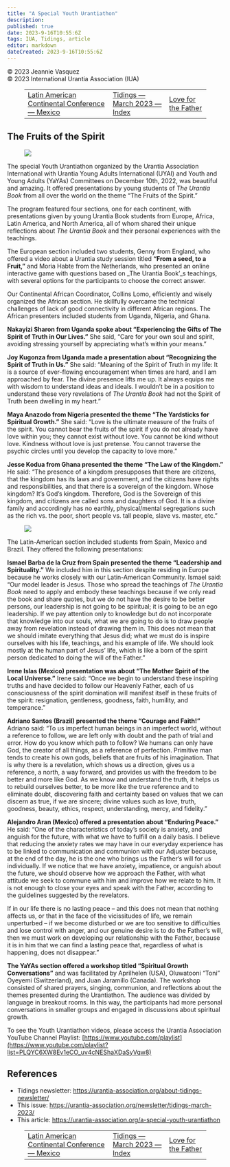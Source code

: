 ```yaml
---
title: "A Special Youth Urantiathon"
description: 
published: true
date: 2023-9-16T10:55:6Z
tags: IUA, Tidings, article
editor: markdown
dateCreated: 2023-9-16T10:55:6Z
---
```


<p class="v-card v-sheet theme--light gray lighten-3 px-2">© 2023 Jeannie Vasquez<br>© 2023 International Urantia Association (IUA)</p>
<figure class="table chapter-navigator">
  <table>
    <tbody>
      <tr>
        <td>
        <a href="/en/article/Antonio_Schefer/latin_american_continental_conference_mexico">
          <span class="mdi mdi-arrow-left-drop-circle"></span><span class="pl-2">Latin American Continental Conference — Mexico</span>
        </a>
        </td>
        <td>
        <a href="/en/index/articles_iua_tidings#tidings-march-2023">
          <span class="mdi mdi-book-open-variant"></span><span class="pl-2">Tidings — March 2023 — Index</span>
        </a>
        </td>
        <td>
        <a href="/en/article/Myra_Hight/love_for_the_father">
          <span class="pr-2">Love for the Father</span><span class="mdi mdi-arrow-right-drop-circle"></span>
        </a>
        </td>
      </tr>
    </tbody>
  </table>
</figure>


## The Fruits of the Spirit

<figure id="Figure_1" class="image urantiapedia image-style-align-left">
<img src="/image/article/IUA_Tidings/Jeannie_Vazquez-150x150.jpg">
</figure>

The special Youth Urantiathon organized by the Urantia Association International with Urantia Young Adults International (UYAI) and Youth and Young Adults (YaYAs) Committees on December 10th, 2022, was beautiful and amazing. It offered presentations by young students of _The Urantia Book_ from all over the world on the theme “The Fruits of the Spirit.”

The program featured four sections, one for each continent, with presentations given by young Urantia Book students from Europe, Africa, Latin America, and North America, all of whom shared their unique reflections about _The Urantia Book_ and their personal experiences with the teachings.

The European section included two students, Genny from England, who offered a video about a Urantia study session titled **“From a seed, to a Fruit,”** and Moria Habte from the Netherlands, who presented an online interactive game with questions based on _The Urantia Book’_s teachings, with several options for the participants to choose the correct answer.

Our Continental African Coordinator, Collins Lomo, efficiently and wisely organized the African section. He skillfully overcame the technical challenges of lack of good connectivity in different African regions. The African presenters included students from Uganda, Nigeria, and Ghana.

**Nakayizi Sharon from Uganda spoke about “Experiencing the Gifts of The Spirit of Truth in Our Lives.”** She said, “Care for your own soul and spirit, avoiding stressing yourself by appreciating what’s within your means.”

**Joy Kugonza from Uganda made a presentation about “Recognizing the Spirit of Truth in Us.”** She said: “Meaning of the Spirit of Truth in my life: It is a source of ever-flowing encouragement when times are hard, and I am approached by fear. The divine presence lifts me up. It always equips me with wisdom to understand ideas and ideals. I wouldn’t be in a position to understand these very revelations of _The Urantia Book_ had not the Spirit of Truth been dwelling in my heart.”

**Maya Anazodo from Nigeria presented the theme “The Yardsticks for Spiritual Growth.”** She said: “Love is the ultimate measure of the fruits of the spirit. You cannot bear the fruits of the spirit if you do not already have love within you; they cannot exist without love. You cannot be kind without love. Kindness without love is just pretense. You cannot traverse the psychic circles until you develop the capacity to love more.”

**Jesse Kodua from Ghana presented the theme “The Law of the Kingdom.”** He said: “The presence of a kingdom presupposes that there are citizens, that the kingdom has its laws and government, and the citizens have rights and responsibilities, and that there is a sovereign of the kingdom. Whose kingdom? It’s God’s kingdom. Therefore, God is the Sovereign of this kingdom, and citizens are called sons and daughters of God. It is a divine family and accordingly has no earthly, physical/mental segregations such as the rich vs. the poor, short people vs. tall people, slave vs. master, etc.”

<figure id="Figure_2" class="image urantiapedia image-style-align-left">
<img src="/image/article/IUA_Tidings/sunset-e1424827694506.jpg">
</figure>

The Latin-American section included students from Spain, Mexico and Brazil. They offered the following presentations:

**Ismael Barba de la Cruz from Spain presented the theme “Leadership and Spirituality.”** We included him in this section despite residing in Europe because he works closely with our Latin-American Community. Ismael said: “Our model leader is Jesus. Those who spread the teachings of _The Urantia Book_ need to apply and embody these teachings because if we only read the book and share quotes, but we do not have the desire to be better persons, our leadership is not going to be spiritual; it is going to be an ego leadership. If we pay attention only to knowledge but do not incorporate that knowledge into our souls, what we are going to do is to draw people away from revelation instead of drawing them in. This does not mean that we should imitate everything that Jesus did; what we must do is inspire ourselves with his life, teachings, and his example of life. We should look mostly at the human part of Jesus’ life, which is like a born of the spirit person dedicated to doing the will of the Father.”

**Irene Islas (Mexico) presentation was about “The Mother Spirit of the Local Universe.”** Irene said: “Once we begin to understand these inspiring truths and have decided to follow our Heavenly Father, each of us consciousness of the spirit domination will manifest itself in these fruits of the spirit: resignation, gentleness, goodness, faith, humility, and temperance.”

**Adriano Santos (Brazil) presented the theme “Courage and Faith!”** Adriano said: “To us imperfect human beings in an imperfect world, without a reference to follow, we are left only with doubt and the path of trial and error. How do you know which path to follow? We humans can only have God, the creator of all things, as a reference of perfection. Primitive man tends to create his own gods, beliefs that are fruits of his imagination. That is why there is a revelation, which shows us a direction, gives us a reference, a north, a way forward, and provides us with the freedom to be better and more like God. As we know and understand the truth, it helps us to rebuild ourselves better, to be more like the true reference and to eliminate doubt, discovering faith and certainty based on values that we can discern as true, if we are sincere; divine values such as love, truth, goodness, beauty, ethics, respect, understanding, mercy, and fidelity.”

**Alejandro Aran (Mexico) offered a presentation about “Enduring Peace.”** He said: “One of the characteristics of today’s society is anxiety, and anguish for the future, with what we have to fulfill on a daily basis. I believe that reducing the anxiety rates we may have in our everyday experience has to be linked to communication and communion with our Adjuster because, at the end of the day, he is the one who brings us the Father’s will for us individually. If we notice that we have anxiety, impatience, or anguish about the future, we should observe how we approach the Father, with what attitude we seek to commune with him and improve how we relate to him. It is not enough to close your eyes and speak with the Father, according to the guidelines suggested by the revelators.

If in our life there is no lasting peace – and this does not mean that nothing affects us, or that in the face of the vicissitudes of life, we remain unperturbed – if we become disturbed or we are too sensitive to difficulties and lose control with anger, and our genuine desire is to do the Father’s will, then we must work on developing our relationship with the Father, because it is in him that we can find a lasting peace that, regardless of what is happening, does not disappear.”

**The YaYAs section offered a workshop titled “Spiritual Growth Conversations”** and was facilitated by Aprilhelen (USA), Oluwatooni “Toni” Oyeyemi (Switzerland), and Juan Jaramillo (Canada). The workshop consisted of shared prayers, singing, communion, and reflections about the themes presented during the Urantiathon. The audience was divided by language in breakout rooms. In this way, the participants had more personal conversations in smaller groups and engaged in discussions about spiritual growth.

To see the Youth Urantiathon videos, please access the Urantia Association YouTube Channel Playlist: [https://www.youtube.com/playlist](https://www.youtube.com/playlist?list=PLQYC6XW8Ev1eCO_uv4cNEShaXDaSyVqw8)

## References

- Tidings newsletter: https://urantia-association.org/about-tidings-newsletter/
- This issue: https://urantia-association.org/newsletter/tidings-march-2023/
- This article: https://urantia-association.org/a-special-youth-urantiathon

<figure class="table chapter-navigator">
  <table>
    <tbody>
      <tr>
        <td>
        <a href="/en/article/Antonio_Schefer/latin_american_continental_conference_mexico">
          <span class="mdi mdi-arrow-left-drop-circle"></span><span class="pl-2">Latin American Continental Conference — Mexico</span>
        </a>
        </td>
        <td>
        <a href="/en/index/articles_iua_tidings#tidings-march-2023">
          <span class="mdi mdi-book-open-variant"></span><span class="pl-2">Tidings — March 2023 — Index</span>
        </a>
        </td>
        <td>
        <a href="/en/article/Myra_Hight/love_for_the_father">
          <span class="pr-2">Love for the Father</span><span class="mdi mdi-arrow-right-drop-circle"></span>
        </a>
        </td>
      </tr>
    </tbody>
  </table>
</figure>
